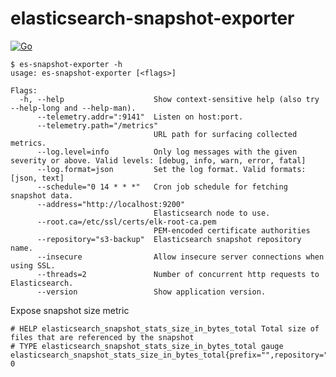 # elasticsearch-snapshot-exporter

[![Go](https://github.com/flant/elasticsearch-snapshot-exporter/actions/workflows/go.yml/badge.svg)](https://github.com/flant/elasticsearch-snapshot-exporter/actions/workflows/go.yml)

```
$ es-snapshot-exporter -h
usage: es-snapshot-exporter [<flags>]

Flags:
  -h, --help                    Show context-sensitive help (also try --help-long and --help-man).
      --telemetry.addr=":9141"  Listen on host:port.
      --telemetry.path="/metrics"
                                URL path for surfacing collected metrics.
      --log.level=info          Only log messages with the given severity or above. Valid levels: [debug, info, warn, error, fatal]
      --log.format=json         Set the log format. Valid formats: [json, text]
      --schedule="0 14 * * *"   Cron job schedule for fetching snapshot data.
      --address="http://localhost:9200"
                                Elasticsearch node to use.
      --root.ca=/etc/ssl/certs/elk-root-ca.pem
                                PEM-encoded certificate authorities
      --repository="s3-backup"  Elasticsearch snapshot repository name.
      --insecure                Allow insecure server connections when using SSL.
      --threads=2               Number of concurrent http requests to Elasticsearch.
      --version                 Show application version.
```

Expose snapshot size metric

```
# HELP elasticsearch_snapshot_stats_size_in_bytes_total Total size of files that are referenced by the snapshot
# TYPE elasticsearch_snapshot_stats_size_in_bytes_total gauge
elasticsearch_snapshot_stats_size_in_bytes_total{prefix="",repository="",snapshot="",state=""} 0
```

